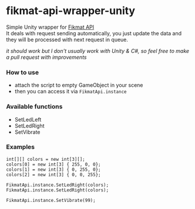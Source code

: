 # fikmat-api-wrapper-unity

Simple Unity wrapper for [Fikmat API](https://github.com/fikmat/fikmat-api)  
It deals with request sending automatically, you just update the data and they will be processed with next request in queue.

_it should work but I don't usually work with Unity & C#, so feel free to make a pull request with improvements_

### How to use
- attach the script to empty GameObject in your scene
- then you can access it via `FikmatApi.instance`

### Available functions
- SetLedLeft
- SetLedRight
- SetVibrate

### Examples
```
int[][] colors = new int[3][];
colors[0] = new int[3] { 255, 0, 0};
colors[1] = new int[3] { 0, 255, 0};
colors[2] = new int[3] { 0, 0, 255};

FikmatApi.instance.SetLedRight(colors);
FikmatApi.instance.SetLedRight(colors);

FikmatApi.instance.SetVibrate(99);
```
